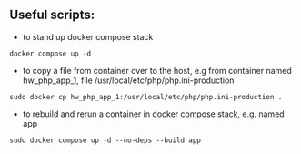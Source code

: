 ## Useful scripts:

- to stand up docker compose stack
```
docker compose up -d
```

- to copy a file from container over to the host, e.g from container named hw_php_app_1, file /usr/local/etc/php/php.ini-production
```
sudo docker cp hw_php_app_1:/usr/local/etc/php/php.ini-production .
```

- to rebuild and rerun a container in docker compose stack, e.g. named app
```
sudo docker compose up -d --no-deps --build app
```

